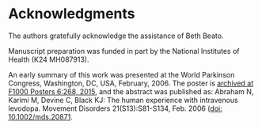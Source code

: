 # Acknowledgments

The authors gratefully acknowledge the assistance of Beth Beato.

Manuscript preparation was funded in part by the National Institutes of Health (K24 MH087913).

An early summary of this work was presented at the World Parkinson Congress, Washington, DC, USA, February, 2006. The poster is [archived at F1000 Posters 6:268, 2015](http://f1000.com/posters/browse/summary/1097795 "F1000Posters 6:268, 2015"), and the abstract was published as: Abraham N, Karimi M, Devine C, Black KJ: The human experience with intravenous levodopa. Movement Disorders 21(S13):S81-S134, Feb. 2006 ([doi: 10.1002/mds.20871](http://dx.doi.org/10.1002/mds.20871).